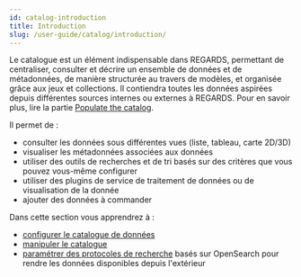 ```yaml
---
id: catalog-introduction
title: Introduction
slug: /user-guide/catalog/introduction/
---
```


Le catalogue est un élément indispensable dans REGARDS, permettant de centraliser, consulter et décrire un ensemble de données et de métadonnées, de manière structurée au travers de modèles, et organisée grâce aux jeux et collections. Il contiendra toutes les données aspirées depuis différentes sources internes ou externes à REGARDS. Pour en savoir plus, lire la partie [Populate the catalog](../../crawler/introduction/).

Il permet de :

- consulter les données sous différentes vues (liste, tableau, carte 2D/3D)
- visualiser les métadonnées associées aux données
- utiliser des outils de recherches et de tri basés sur des critères que vous pouvez vous-même configurer
- utiliser des plugins de service de traitement de données ou de visualisation de la donnée
- ajouter des données à commander

Dans cette section vous apprendrez à :

- [configurer le catalogue de données](../configuration/)
- [manipuler le catalogue](../use/)
- [paramétrer des protocoles de recherche](../protocols/) basés sur OpenSearch pour rendre les données disponibles depuis l'extérieur
